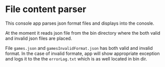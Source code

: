 ﻿# File content parser

This console app parses json format files and displays into the conosle.

At the moment it reads json file from the bin directory where the both valid and invalid json files are placed.

File `games.json` and `gamesInvalidFormat.json` has both valid and invalid format. In the case of invalid formate, app will show appropriate exception
and logs it to the the `errorLog.txt` which is as well located in bin dir.